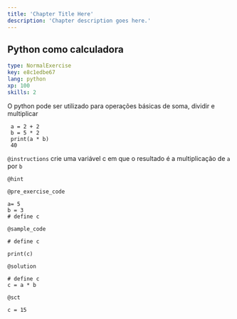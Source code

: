 ```yaml
---
title: 'Chapter Title Here'
description: 'Chapter description goes here.'
---
```


## Python como calculadora

```yaml
type: NormalExercise
key: e8c1edbe67
lang: python
xp: 100
skills: 2
```

O python pode ser utilizado para operações básicas de soma, dividir e multiplicar

```
 a = 2 + 2 
 b = 5 * 2 
 print(a * b)
 40
```

`@instructions`
crie uma variável c em que o resultado é a multiplicação de ```a ```  por ```b ```

`@hint`


`@pre_exercise_code`
```{python}
a= 5
b = 3
# define c
```

`@sample_code`
```{python}
# define c

print(c)
```

`@solution`
```{python}
# define c
c = a * b
```

`@sct`
```{python}
c = 15
```
